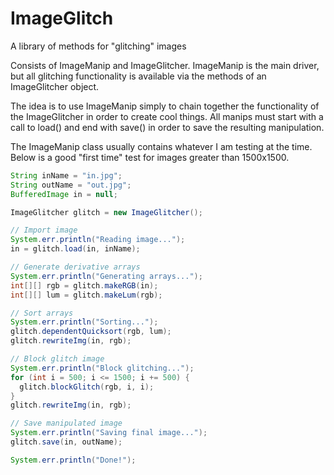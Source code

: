 # ImageGlitch
A library of methods for "glitching" images

Consists of ImageManip and ImageGlitcher.
ImageManip is the main driver, but all glitching functionality is available via the methods of an ImageGlitcher object.

The idea is to use ImageManip simply to chain together the functionality of the ImageGlitcher in order to create cool things.
All manips must start with a call to load() and end with save() in order to save the resulting manipulation.

The ImageManip class usually contains whatever I am testing at the time. Below is a good "first time" test for images greater than 1500x1500.

```java
String inName = "in.jpg";
String outName = "out.jpg";
BufferedImage in = null;

ImageGlitcher glitch = new ImageGlitcher();		

// Import image
System.err.println("Reading image...");
in = glitch.load(in, inName);

// Generate derivative arrays
System.err.println("Generating arrays...");
int[][] rgb = glitch.makeRGB(in);
int[][] lum = glitch.makeLum(rgb);

// Sort arrays
System.err.println("Sorting...");
glitch.dependentQuicksort(rgb, lum);
glitch.rewriteImg(in, rgb);

// Block glitch image
System.err.println("Block glitching...");
for (int i = 500; i <= 1500; i += 500) {
  glitch.blockGlitch(rgb, i, i);
}
glitch.rewriteImg(in, rgb);

// Save manipulated image
System.err.println("Saving final image...");
glitch.save(in, outName);

System.err.println("Done!");
```
